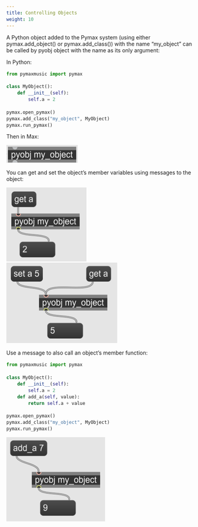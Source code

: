 ```yaml
---
title: Controlling Objects
weight: 10
---
```



A Python object added to the Pymax system (using either pymax.add_object() or pymax.add_class()) with the name “my_object” can be called by pyobj object with the name as its only argument:

In Python:

```python
from pymaxmusic import pymax

class MyObject():
    def __init__(self):
        self.a = 2

pymax.open_pymax()
pymax.add_class("my_object", MyObject)
pymax.run_pymax()        
```


Then in Max:

![pic1](images/01.png)

You can get and set the object’s member variables using messages to the object:

![pic2](images/02.png)
![pic3](images/03.png)


Use a message to also call an object’s member function:

```python
from pymaxmusic import pymax

class MyObject():
    def __init__(self):
        self.a = 2
    def add_a(self, value):
        return self.a + value

pymax.open_pymax()
pymax.add_class("my_object", MyObject)
pymax.run_pymax()        
```

![pic4](images/04.png)